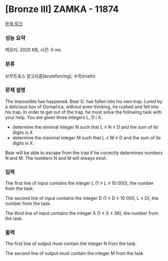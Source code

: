 # [Bronze III] ZAMKA - 11874 

[문제 링크](https://www.acmicpc.net/problem/11874) 

### 성능 요약

메모리: 2020 KB, 시간: 0 ms

### 분류

브루트포스 알고리즘(bruteforcing), 수학(math)

### 문제 설명

<p>The impossible has happened. Bear G. has fallen into his own trap. Lured by a delicious box of Domaćica, without even thinking, he rushed and fell into his trap. In order to get out of the trap, he must solve the following task with your help. You are given three integers L, D i X.</p>

<ul>
	<li>determine the minimal integer N such that L ≤ N ≤ D and the sum of its digits is X</li>
	<li>determine the maximal integer M such that L ≤ M ≤ D and the sum of its digits is X</li>
</ul>

<p>Bear will be able to escape from the trap if he correctly determines numbers N and M. The numbers N and M will always exist.</p>

### 입력 

 <p>The first line of input contains the integer L (1 ≤ L ≤ 10 000), the number from the task.</p>

<p>The second line of input contains the integer D (1 ≤ D ≤ 10 000, L ≤ D), the number from the task.</p>

<p>The third line of input contains the integer X (1 ≤ X ≤ 36), the number from the task.</p>

### 출력 

 <p>The first line of output must contain the integer N from the task.</p>

<p>The second line of output must contain the integer M from the task</p>

